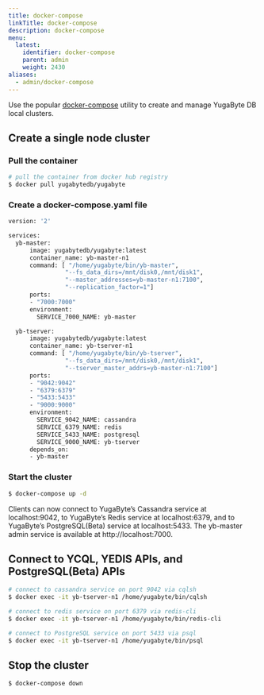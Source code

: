 ```yaml
---
title: docker-compose
linkTitle: docker-compose
description: docker-compose
menu:
  latest:
    identifier: docker-compose
    parent: admin
    weight: 2430
aliases:
  - admin/docker-compose
---
```


Use the popular [docker-compose](https://docs.docker.com/compose/overview/) utility to create and manage YugaByte DB local clusters.

## Create a single node cluster

### Pull the container

```{.sh .copy .separator-dollar}
# pull the container from docker hub registry
$ docker pull yugabytedb/yugabyte
```

### Create a docker-compose.yaml file

```{.sh .copy}
version: '2'

services:
  yb-master:
      image: yugabytedb/yugabyte:latest
      container_name: yb-master-n1
      command: [ "/home/yugabyte/bin/yb-master", 
                "--fs_data_dirs=/mnt/disk0,/mnt/disk1", 
                "--master_addresses=yb-master-n1:7100", 
                "--replication_factor=1"]
      ports:
      - "7000:7000"
      environment:
        SERVICE_7000_NAME: yb-master

  yb-tserver:
      image: yugabytedb/yugabyte:latest
      container_name: yb-tserver-n1
      command: [ "/home/yugabyte/bin/yb-tserver", 
                "--fs_data_dirs=/mnt/disk0,/mnt/disk1", 
                "--tserver_master_addrs=yb-master-n1:7100"]
      ports:
      - "9042:9042"
      - "6379:6379"
      - "5433:5433"
      - "9000:9000"
      environment:
        SERVICE_9042_NAME: cassandra
        SERVICE_6379_NAME: redis
        SERVICE_5433_NAME: postgresql
        SERVICE_9000_NAME: yb-tserver
      depends_on:
      - yb-master
```

### Start the cluster

```{.sh .copy .separator-dollar}
$ docker-compose up -d
```

Clients can now connect to YugaByte’s Cassandra service at localhost:9042, to YugaByte’s Redis service at localhost:6379, and to YugaByte’s PostgreSQL(Beta) service at localhost:5433. The yb-master admin service is available at http://localhost:7000.

## Connect to YCQL, YEDIS APIs, and PostgreSQL(Beta) APIs

```{.sh .copy .separator-dollar}
# connect to cassandra service on port 9042 via cqlsh
$ docker exec -it yb-tserver-n1 /home/yugabyte/bin/cqlsh
```

```{.sh .copy .separator-dollar}
# connect to redis service on port 6379 via redis-cli
$ docker exec -it yb-tserver-n1 /home/yugabyte/bin/redis-cli
```

```{.sh .copy .separator-dollar}
# connect to PostgreSQL service on port 5433 via psql
$ docker exec -it yb-tserver-n1 /home/yugabyte/bin/psql
```

## Stop the cluster

```{.sh .copy .separator-dollar}
$ docker-compose down
```
